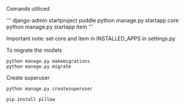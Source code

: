 Comands utiliced

'''
django-admin startproject puddle
python manage.py startapp core
python manage.py startapp item
'''

Important note: set core and item in INSTALLED_APPS in settings.py

To migrate the models

```
python manage.py makemigrations
python manage.py migrate
```

Create superuser

```
python manage.py createsuperuser
```

```
pip install pillow
```
